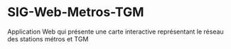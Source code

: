 # SIG-Web-Metros-TGM
Application Web qui présente une carte interactive représentant le réseau des stations métros et TGM
